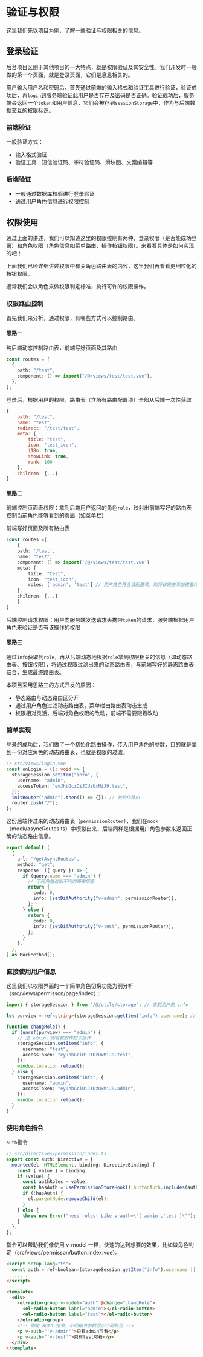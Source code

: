 # 验证与权限

这里我们先以项目为例，了解一些验证与权限相关的信息。

## 登录验证

后台项目区别于其他项目的一大特点，就是权限验证及其安全性。我们开发时一般做的第一个页面，就是登录页面，它们是息息相关的。

用户输入用户名和密码后，首先通过前端的输入格式和验证工具进行验证，验证成功后，再`login`到服务端验证此用户是否存在及密码是否正确。验证成功后，服务端会返回一个`token`和用户信息，它们会被存到`sessionStorage`中，作为与后端数据交互的权限标识。

### 前端验证

一般验证方式：

- 输入格式验证
- 验证工具：短信验证码、字符验证码、滑块图、文案编辑等

### 后端验证

- 一般通过数据库校验进行登录验证
- 通过用户角色信息进行权限控制

## 权限使用

通过上面的讲述，我们可以知道这里的权限控制有两种，登录权限（是否能成功登录）和角色权限（角色信息如菜单路由、操作按钮权限）。来看看具体是如何实现的吧！

上面我们已经详细讲过权限中有关角色路由表的内容，这里我们再看看更细粒化的按钮权限。

通常我们会以角色来做权限判定标准，执行可许的权限操作。

### 权限路由控制

首先我们来分析，通过权限，有哪些方式可以控制路由。

#### 思路一

纯后端动态控制路由表，前端写好页面及其路由

```typescript
const routes = [
  {
    path: "/test",
    component: () => import("/@/views/test/test.vue"),
  },
];
```

登录后，根据用户的权限，路由表（含所有路由配置项）全部从后端一次性获取

```js
{
    path: "/test",
    name: "test",
    redirect: "/test/test",
    meta: {
        title: "test",
        icon: "test_icon",
        i18n: true,
        showLink: true,
        rank: 100
	},
	children: {...}
}
```

#### 思路二

前端控制页面级权限：拿到后端用户返回的角色`role`，映射出前端写好的路由表控制当前角色能够看到的页面（如菜单栏）

前端写好页面及所有路由表

```typescript
const routes =[
	{
	path: '/test',
    name: "test",
    component: () => import('/@/views/test/test.vue')
    meta: {
        title: "test",
        icon: "test_icon",
        roles: ['admin', 'test'] // 用户角色符合该配置项，则将该路由添加进最终路由表
	},
	children: {...}
	}
]
```

后端控制请求权限：用户向服务端发送请求头携带`token`的请求，服务端根据用户角色来验证是否有该操作的权限

#### 思路三

通过`info`获取到`role`，再从后端动态地根据`role`拿到权限相关的信息（如动态路由表、按钮权限），将通过权限过滤出来的动态路由表，与前端写好的静态路由表结合，生成最终路由表。

本项目采用思路三的方式开发的原因：

- 静态路由与动态路由区分开
- 通过用户角色过滤动态路由表，菜单栏由路由表动态生成
- 权限相对灵活，后端对角色权限的改动，前端不需要跟着改动

### 简单实现

登录的成功后，我们做了一个初始化路由操作，传入用户角色的参数，目的就是拿到一份对应角色的动态路由表，也就是权限的过滤。

```typescript
// src/views/login.vue
const onLogin = (): void => {
  storageSession.setItem("info", {
    username: "admin",
    accessToken: "eyJhbGciOiJIUzUxMiJ9.test",
  });
  initRouter("admin").then(() => {}); // 初始化路由
  router.push("/");
};
```

这份后端传过来的动态路由表（`permissionRouter`），我们在`mock`（mock/asyncRoutes.ts）中模拟出来，后端同样是根据用户角色参数来返回正确的动态路由信息。

```typescript
export default [
  {
    url: "/getAsyncRoutes",
    method: "get",
    response: ({ query }) => {
      if (query.name === "admin") {
        // 不同角色返回不同的路由信息
        return {
          code: 0,
          info: [setDifAuthority("v-admin", permissionRouter)],
        };
      } else {
        return {
          code: 0,
          info: [setDifAuthority("v-test", permissionRouter)],
        };
      }
    },
  },
] as MockMethod[];
```

### 直接使用用户信息

这里我们以权限界面的一个简单角色切换功能为例分析（src/views/permisson/page/index）：

```typescript
import { storageSession } from "/@/utils/storage"; // 拿到用户的 info

let purview = ref<string>(storageSession.getItem("info").username); // 获取用户角色（username）

function changRole() {
  if (unref(purview) === "admin") {
    // 是 admin，则有权限作如下操作
    storageSession.setItem("info", {
      username: "test",
      accessToken: "eyJhbGciOiJIUzUxMiJ9.test",
    });
    window.location.reload();
  } else {
    storageSession.setItem("info", {
      username: "admin",
      accessToken: "eyJhbGciOiJIUzUxMiJ9.admin",
    });
    window.location.reload();
  }
}
```

### 使用角色指令

`auth`指令

```typescript
// src/directives/permission/index.ts
export const auth: Directive = {
  mounted(el: HTMLElement, binding: DirectiveBinding) {
    const { value } = binding;
    if (value) {
      const authRoles = value;
      const hasAuth = usePermissionStoreHook().buttonAuth.includes(authRoles);
      if (!hasAuth) {
        el.parentNode.removeChild(el);
      }
    } else {
      throw new Error("need roles! Like v-auth=\"['admin','test']\"");
    }
  },
};
```

指令可以帮助我们像使用 v-model 一样，快速的达到想要的效果，比如做角色判定（src/views/permisson/button.index.vue）。

```html
<script setup lang="ts">
  const auth = ref<boolean>(storageSession.getItem("info").username || "admin"); // 拿到用户角色
  ......
</script>

<template>
  <div>
    <el-radio-group v-model="auth" @change="changRole">
      <el-radio-button label="admin"></el-radio-button>
      <el-radio-button label="test"></el-radio-button>
    </el-radio-group>
    <!-- 绑定 auth 指令，不同指令参数显示不同标签 -->
    <p v-auth="'v-admin'">只有admin可看</p>
    <p v-auth="'v-test'">只有test可看</p>
  </div>
</template>
```
